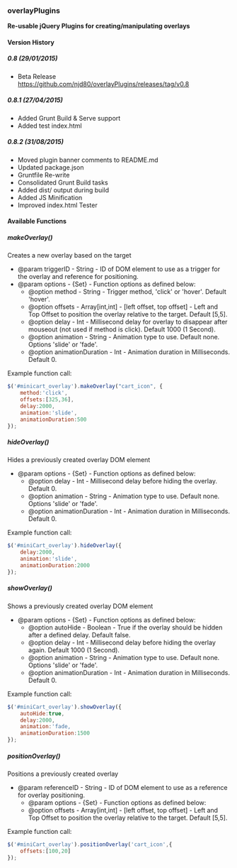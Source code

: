 ### overlayPlugins
**Re-usable jQuery Plugins for creating/manipulating overlays**

#### Version History
##### 0.8 (29/01/2015)
- Beta Release  
  https://github.com/njd80/overlayPlugins/releases/tag/v0.8

##### 0.8.1 (27/04/2015)
- Added Grunt Build & Serve support
- Added test index.html

##### 0.8.2 (31/08/2015)
- Moved plugin banner comments to README.md
- Updated package.json
- Gruntfile Re-write
- Consolidated Grunt Build tasks
- Added dist/ output during build
- Added JS Minification
- Improved index.html Tester


#### Available Functions

##### makeOverlay()
Creates a new overlay based on the target
- @param triggerID - String - ID of DOM element to use as a trigger for the overlay and reference for positioning.
- @param options - {Set} - Function options as defined below:
  * @option method - String - Trigger method, 'click' or 'hover'. Default 'hover'.
  * @option offsets - Array[int,int] - [left offset, top offset] - Left and Top Offset to position the overlay relative to the target. Default [5,5].
  * @option delay - Int - Millisecond delay for overlay to disappear after mouseout (not used if method is click). Default 1000 (1 Second).
  * @option animation - String - Animation type to use. Default none. Options 'slide' or 'fade'.
  * @option animationDuration - Int - Animation duration in Milliseconds. Default 0.

Example function call:
```javascript
$('#minicart_overlay').makeOverlay("cart_icon", {
	method:'click',
	offsets:[325,36],
	delay:2000,
	animation:'slide',
	animationDuration:500
});
```

##### hideOverlay()
Hides a previously created overlay DOM element
- @param options - {Set} - Function options as defined below:
  * @option delay - Int - Millisecond delay before hiding the overlay. Default 0.
  * @option animation - String - Animation type to use. Default none. Options 'slide' or 'fade'.
  * @option animationDuration - Int - Animation duration in Milliseconds. Default 0.

Example function call:
```javascript
$('#miniCart_overlay').hideOverlay({
	delay:2000,
	animation:'slide',
	animationDuration:2000
});
```

##### showOverlay()
Shows a previously created overlay DOM element
- @param options - {Set} - Function options as defined below:
  * @option autoHide - Boolean - True if the overlay should be hidden after a defined delay. Default false.
  * @option delay - Int - Millisecond delay before hiding the overlay again. Default 1000 (1 Second).
  * @option animation - String - Animation type to use. Default none. Options 'slide' or 'fade'.
  * @option animationDuration - Int - Animation duration in Milliseconds. Default 0.

Example function call:
```javascript
$('#miniCart_overlay').showOverlay({
	autoHide:true,
	delay:2000,
	animation:'fade,
	animationDuration:1500
});
```

##### positionOverlay()
Positions a previously created overlay
- @param referenceID - String - ID of DOM element to use as a reference for overlay positioning.
  * @param options - {Set} - Function options as defined below:
  * @option offsets - Array[int,int] - [left offset, top offset] - Left and Top Offset to position the overlay relative to the target. Default [5,5].

Example function call:
```javascript
$('#miniCart_overlay').positionOverlay('cart_icon',{
	offsets:[100,20]
});
```
